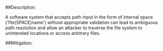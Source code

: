 ##Description:

A software system that accepts path input in the form of internal space ('file(SPACE)name') without appropriate validation can lead to ambiguous path resolution and allow an attacker to traverse the file system to unintended locations or access arbitrary files.



##Mitigation:

